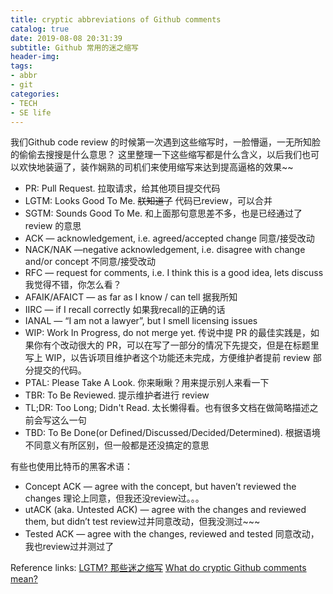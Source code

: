 ```yaml
---
title: cryptic abbreviations of Github comments
catalog: true
date: 2019-08-08 20:31:39
subtitle: Github 常用的迷之缩写
header-img:
tags:
- abbr
- git
categories:
- TECH
- SE life
---
```


我们Github code review 的时候第一次遇到这些缩写时，一脸懵逼，一无所知脸的偷偷去搜搜是什么意思？
这里整理一下这些缩写都是什么含义，以后我们也可以欢快地装逼了，装作娴熟的司机们来使用缩写来达到提高逼格的效果~~

* PR: Pull Request. 拉取请求，给其他项目提交代码
* LGTM: Looks Good To Me. ~~朕知道了~~ 代码已review，可以合并
* SGTM: Sounds Good To Me. 和上面那句意思差不多，也是已经通过了 review 的意思
* ACK — acknowledgement, i.e. agreed/accepted change 同意/接受改动
* NACK/NAK —negative acknowledgement, i.e. disagree with change and/or concept 不同意/接受改动
* RFC — request for comments, i.e. I think this is a good idea, lets discuss 我觉得不错，你怎么看？
* AFAIK/AFAICT — as far as I know / can tell 据我所知
* IIRC — if I recall correctly 如果我recall的正确的话
* IANAL — “I am not a lawyer”, but I smell licensing issues
* WIP: Work In Progress, do not merge yet. 传说中提 PR 的最佳实践是，如果你有个改动很大的 PR，可以在写了一部分的情况下先提交，但是在标题里写上 WIP，以告诉项目维护者这个功能还未完成，方便维护者提前 review 部分提交的代码。
* PTAL: Please Take A Look. 你来瞅瞅？用来提示别人来看一下
* TBR: To Be Reviewed. 提示维护者进行 review
* TL;DR: Too Long; Didn't Read. 太长懒得看。也有很多文档在做简略描述之前会写这么一句
* TBD: To Be Done(or Defined/Discussed/Decided/Determined). 根据语境不同意义有所区别，但一般都是还没搞定的意思


有些也使用比特币的黑客术语：
* Concept ACK — agree with the concept, but haven’t reviewed the changes 理论上同意，但我还没review过。。。
* utACK (aka. Untested ACK) — agree with the changes and reviewed them, but didn’t test review过并同意改动，但我没测过~~~
* Tested ACK — agree with the changes, reviewed and tested 同意改动，我也review过并测过了


Reference links:
[LGTM? 那些迷之缩写](https://farer.org/2017/03/01/code-review-acronyms/)
[What do cryptic Github comments mean?](https://www.freecodecamp.org/news/what-do-cryptic-github-comments-mean-9c1912bcc0a4/)

